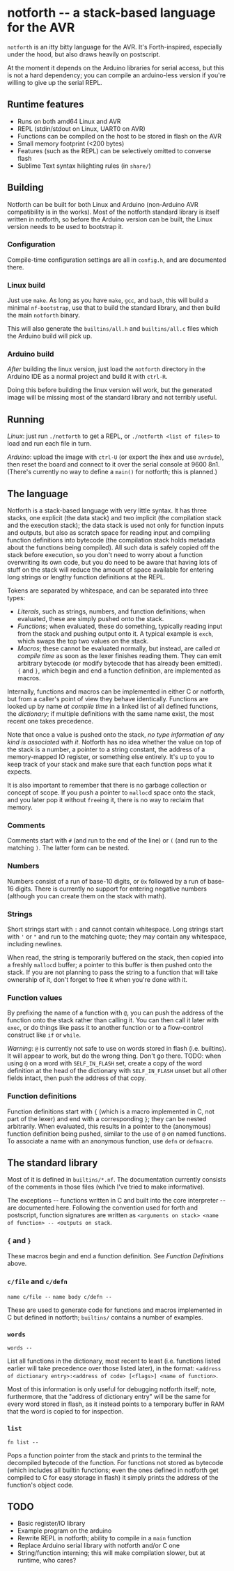 # notforth -- a stack-based language for the AVR

`notforth` is an itty bitty language for the AVR. It's Forth-inspired, especially under the hood, but also draws heavily on postscript.

At the moment it depends on the Arduino libraries for serial access, but this is not a hard dependency; you can compile an arduino-less version if you're willing to give up the serial REPL.

## Runtime features

 * Runs on both amd64 Linux and AVR
 * REPL (stdin/stdout on Linux, UART0 on AVR)
 * Functions can be compiled on the host to be stored in flash on the AVR
 * Small memory footprint (<200 bytes)
 * Features (such as the REPL) can be selectively omitted to converse flash
 * Sublime Text syntax hilighting rules (in `share/`)

## Building

Notforth can be built for both Linux and Arduino (non-Arduino AVR compatibility is in the works). Most of the notforth standard library is itself written in notforth, so before the Arduino version can be built, the Linux version needs to be used to bootstrap it.

### Configuration

Compile-time configuration settings are all in `config.h`, and are documented there.

### Linux build

Just use `make`. As long as you have `make`, `gcc`, and `bash`, this will build a minimal `nf-bootstrap`, use that to build the standard library, and then build the main `notforth` binary.

This will also generate the `builtins/all.h` and `builtins/all.c` files which the Arduino build will pick up.

### Arduino build

*After* building the linux version, just load the `notforth` directory in the Arduino IDE as a normal project and build it with `ctrl-R`.

Doing this before building the linux version will work, but the generated image will be missing most of the standard library and not terribly useful.

## Running

*Linux*: just run `./notforth` to get a REPL, or `./notforth <list of files>` to load and run each file in turn.

*Arduino*: upload the image with `ctrl-U` (or export the ihex and use `avrdude`), then reset the board and connect to it over the serial console at 9600 8n1. (There's currently no way to define a `main()` for notforth; this is planned.)

## The language

Notforth is a stack-based language with very little syntax. It has three stacks, one explicit (the data stack) and two implicit (the compilation stack and the execution stack); the data stack is used not only for function inputs and outputs, but also as scratch space for reading input and compiling function definitions into bytecode (the compilation stack holds metadata about the functions being compiled). All such data is safely copied off the stack before execution, so you don't need to worry about a function overwriting its own code, but you do need to be aware that having lots of stuff on the stack will reduce the amount of space available for entering long strings or lengthy function definitions at the REPL.

Tokens are separated by whitespace, and can be separated into three types:
- *Literals*, such as strings, numbers, and function definitions; when evaluated, these are simply pushed onto the stack.
- *Functions*; when evaluated, these do something, typically reading input from the stack and pushing output onto it. A typical example is `exch`, which swaps the top two values on the stack.
- *Macros*; these cannot be evaluated normally, but instead, are called *at compile time* as soon as the lexer finishes reading them. They can emit arbitrary bytecode (or modify bytecode that has already been emitted). `{` and `}`, which begin and end a function definition, are implemented as macros.

Internally, functions and macros can be implemented in either C or notforth, but from a caller's point of view they behave identically. Functions are looked up by name *at compile time* in a linked list of all defined functions, the *dictionary*; if multiple definitions with the same name exist, the most recent one takes precedence.

Note that once a value is pushed onto the stack, *no type information of any kind is associated with it*. Notforth has no idea whether the value on top of the stack is a number, a pointer to a string constant, the address of a memory-mapped IO register, or something else entirely. It's up to you to keep track of your stack and make sure that each function pops what it expects.

It is also important to remember that there is no garbage collection or concept of scope. If you push a pointer to `malloc`d space onto the stack, and you later pop it without `free`ing it, there is no way to reclaim that memory.

### Comments

Comments start with `#` (and run to the end of the line) or `(` (and run to the matching `)`. The latter form can be nested.

### Numbers

Numbers consist of a run of base-10 digits, or `0x` followed by a run of base-16 digits. There is currently no support for entering negative numbers (although you can create them on the stack with math).

### Strings

Short strings start with `:` and cannot contain whitespace. Long strings start with `'` or `"` and run to the matching quote; they may contain any whitespace, including newlines.

When read, the string is temporarily buffered on the stack, then copied into a freshly `malloc`d buffer; a pointer to this buffer is then pushed onto the stack. If you are not planning to pass the string to a function that will take ownership of it, don't forget to free it when you're done with it.

### Function values

By prefixing the name of a function with `@`, you can push the address of the function onto the stack rather than calling it. You can then call it later with `exec`, or do things like pass it to another function or to a flow-control construct like `if` or `while`.

*Warning*: `@` is currently not safe to use on words stored in flash (i.e. builtins). It will appear to work, but do the wrong thing. Don't go there. TODO: when using `@` on a word with `SELF_IN_FLASH` set, create a copy of the word definition at the head of the dictionary with `SELF_IN_FLASH` unset but all other fields intact, then push the address of that copy.

### Function definitions

Function definitions start with `{` (which is a macro implemented in C, not part of the lexer) and end with a corresponding `}`; they can be nested arbitrarily. When evaluated, this results in a pointer to the (anonymous) function definition being pushed, similar to the use of `@` on named functions. To associate a name with an anonymous function, use `defn` or `defmacro`.

## The standard library

Most of it is defined in `builtins/*.nf`. The documentation currently consists of the comments in those files (which I've tried to make informative).

The exceptions -- functions written in C and built into the core interpreter -- are documented here. Following the convention used for forth and postscript, function signatures are written as `<arguments on stack> <name of function> -- <outputs on stack`.

### `{` and `}`

These macros begin and end a function definition. See *Function Definitions* above.

### `c/file` and `c/defn`

`name c/file --`
`name body c/defn --`

These are used to generate code for functions and macros implemented in C but defined in notforth; `builtins/` contains a number of examples.

### `words `

`words --`

List all functions in the dictionary, most recent to least (i.e. functions listed earlier will take precedence over those listed later), in the format: `<address of dictionary entry>:<address of code> [<flags>] <name of function>`.

Most of this information is only useful for debugging notforth itself; note, furthermore, that the "address of dictionary entry" will be the same for every word stored in flash, as it instead points to a temporary buffer in RAM that the word is copied to for inspection.

### `list`

`fn list --`

Pops a function pointer from the stack and prints to the terminal the decompiled bytecode of the function. For functions not stored as bytecode (which includes all builtin functions; even the ones defined in notforth get compiled to C for easy storage in flash) it simply prints the address of the function's object code.

## TODO

 * Basic register/IO library
 * Example program on the arduino
 * Rewrite REPL in notforth; ability to compile in a `main` function
 * Replace Arduino serial library with notforth and/or C one
 * String/function interning; this will make compilation slower, but at runtime, who cares?

